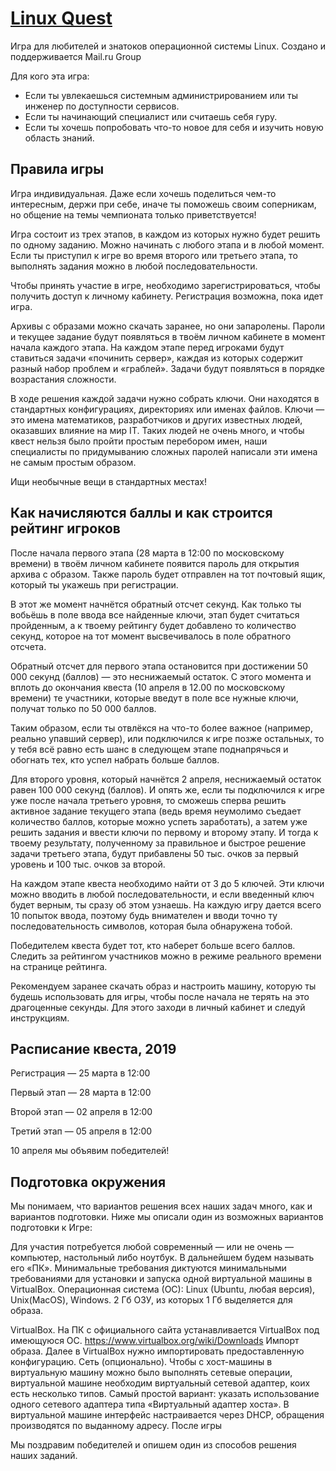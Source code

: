 # [Linux Quest](https://linux.mail.ru)

Игра для любителей и знатоков операционной системы Linux. Создано и поддерживается Mail.ru Group

Для кого эта игра:

* Если ты увлекаешься системным администрированием или ты инженер по доступности сервисов.
* Если ты начинающий специалист или считаешь себя гуру.
* Если ты хочешь попробовать что-то новое для себя и изучить новую область знаний.

## Правила игры

Игра индивидуальная. Даже если хочешь поделиться чем-то интересным, держи при себе, иначе ты поможешь своим соперникам, но общение на темы чемпионата только приветствуется!

Игра состоит из трех этапов, в каждом из которых нужно будет решить по одному заданию. Можно начинать с любого этапа и в любой момент. Если ты приступил к игре во время второго или третьего этапа, то выполнять задания можно в любой последовательности.

Чтобы принять участие в игре, необходимо зарегистрироваться, чтобы получить доступ к личному кабинету. Регистрация возможна, пока идет игра.

Архивы с образами можно скачать заранее, но они запаролены. Пароли и текущее задание будут появляться в твоём личном кабинете в момент начала каждого этапа. На каждом этапе перед игроками будут ставиться задачи «починить сервер», каждая из которых содержит разный набор проблем и «граблей». Задачи будут появляться в порядке возрастания сложности.

В ходе решения каждой задачи нужно собрать ключи. Они находятся в стандартных конфигурациях, директориях или именах файлов. Ключи — это имена математиков, разработчиков и других известных людей, оказавших влияние на мир IT. Таких людей не очень много, и чтобы квест нельзя было пройти простым перебором имен, наши специалисты по придумыванию сложных паролей написали эти имена не самым простым образом.

Ищи необычные вещи в стандартных местах! 

## Как начисляются баллы и как строится рейтинг игроков

После начала первого этапа (28 марта в 12:00 по московскому времени) в твоём личном кабинете появится пароль для открытия архива с образом. Также пароль будет отправлен на тот почтовый ящик, который ты укажешь при регистрации.

В этот же момент начнётся обратный отсчет секунд. Как только ты вобьёшь в поле ввода все найденные ключи, этап будет считаться пройденным, а к твоему рейтингу будет добавлено то количество секунд, которое на тот момент высвечивалось в поле обратного отсчета.

Обратный отсчет для первого этапа остановится при достижении 50 000 секунд (баллов) — это неснижаемый остаток. С этого момента и вплоть до окончания квеста (10 апреля в 12.00 по московскому времени) те участники, которые введут в поле все нужные ключи, получат только по 50 000 баллов.

Таким образом, если ты отвлёкся на что-то более важное (например, реально упавший сервер), или подключился к игре позже остальных, то у тебя всё равно есть шанс в следующем этапе поднапрячься и обогнать тех, кто успел набрать больше баллов.

Для второго уровня, который начнётся 2 апреля, неснижаемый остаток равен 100 000 секунд (баллов). И опять же, если ты подключился к игре уже после начала третьего уровня, то сможешь сперва решить активное задание текущего этапа (ведь время неумолимо съедает количество баллов, которые можно успеть заработать), а затем уже решить задания и ввести ключи по первому и второму этапу. И тогда к твоему результату, полученному за правильное и быстрое решение задачи третьего этапа, будут прибавлены 50 тыс. очков за первый уровень и 100 тыс. очков за второй.

На каждом этапе квеста необходимо найти от 3 до 5 ключей. Эти ключи можно вводить в любой последовательности, и если введенный ключ будет верным, ты сразу об этом узнаешь. На каждую игру дается всего 10 попыток ввода, поэтому будь внимателен и вводи точно ту последовательность символов, которая была обнаружена тобой.

Победителем квеста будет тот, кто наберет больше всего баллов. Следить за рейтингом участников можно в режиме реального времени на странице рейтинга.

Рекомендуем заранее скачать образ и настроить машину, которую ты будешь использовать для игры, чтобы после начала не терять на это драгоценные секунды. Для этого заходи в личный кабинет и следуй инструкциям.

## Расписание квеста, 2019

Регистрация — 25 марта в 12:00

Первый этап — 28 марта в 12:00

Второй этап — 02 апреля в 12:00

Третий этап — 05 апреля в 12:00

10 апреля мы объявим победителей!

## Подготовка окружения

Мы понимаем, что вариантов решения всех наших задач много, как и вариантов подготовки. Ниже мы описали один из возможных вариантов подготовки к Игре:

Для участия потребуется любой современный — или не очень — компьютер, настольный либо ноутбук. В дальнейшем будем называть его «ПК». Минимальные требования диктуются минимальными требованиями для установки и запуска одной виртуальной машины в VirtualBox. Операционная система (ОС): Linux (Ubuntu, любая версия), Unix(MacOS), Windows. 2 Гб ОЗУ, из которых 1 Гб выделяется для образа.

VirtualBox. На ПК с официального сайта устанавливается VirtualBox под имеющуюся ОС. https://www.virtualbox.org/wiki/Downloads
Импорт образа. Далее в VirtualBox нужно импортировать предоставленную конфигурацию.
Сеть (опционально). Чтобы с хост-машины в виртуальную машину можно было выполнять сетевые операции, виртуальной машине необходим виртуальный сетевой адаптер, коих есть несколько типов. Самый простой вариант: указать использование одного сетевого адаптера типа «Виртуальный адаптер хоста». В виртуальной машине интерфейс настраивается через DHCP, обращения производятся по выданному адресу.
После игры

Мы поздравим победителей и опишем один из способов решения наших заданий.
